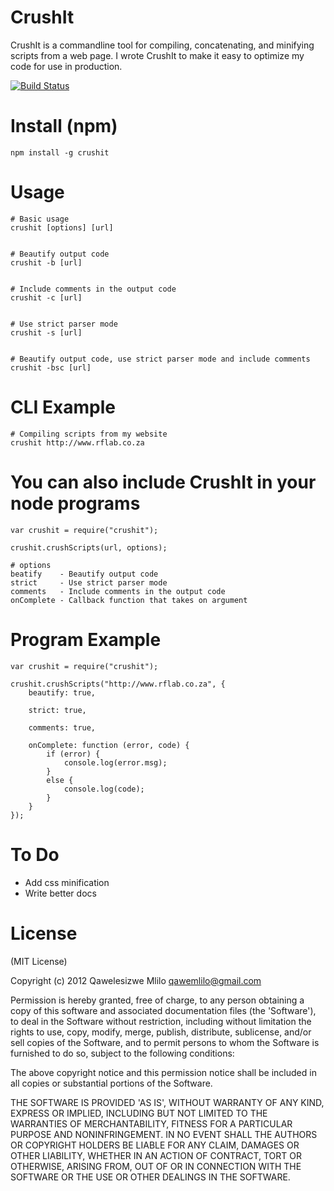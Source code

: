 # CrushIt

CrushIt is a commandline tool for compiling, concatenating, and minifying scripts from a web page. I wrote CrushIt to make it easy to optimize my code for use in production. 

[![Build Status](https://travis-ci.org/qawemlilo/crushit.png)](https://travis-ci.org/qawemlilo/crushit)


# Install (npm)
```
npm install -g crushit
```

# Usage
```
# Basic usage
crushit [options] [url]


# Beautify output code 
crushit -b [url]


# Include comments in the output code
crushit -c [url]


# Use strict parser mode 
crushit -s [url]


# Beautify output code, use strict parser mode and include comments
crushit -bsc [url]
```

# CLI Example
```
# Compiling scripts from my website
crushit http://www.rflab.co.za
```

# You can also include CrushIt in your node programs
```
var crushit = require("crushit");

crushit.crushScripts(url, options);

# options
beatify    - Beautify output code
strict     - Use strict parser mode
comments   - Include comments in the output code
onComplete - Callback function that takes on argument
```


# Program Example
```
var crushit = require("crushit");

crushit.crushScripts("http://www.rflab.co.za", {
    beautify: true,
    
    strict: true,
    
    comments: true,
    
    onComplete: function (error, code) {
        if (error) {
            console.log(error.msg);   
        }
        else {
            console.log(code);
        }
    }
});
```


# To Do

- Add css minification
- Write better docs

# License

(MIT License)

Copyright (c) 2012 Qawelesizwe Mlilo <qawemlilo@gmail.com>

Permission is hereby granted, free of charge, to any person obtaining a copy of this software and associated documentation files (the 'Software'), to deal in the Software without restriction, including without limitation the rights to use, copy, modify, merge, publish, distribute, sublicense, and/or sell copies of the Software, and to permit persons to whom the Software is furnished to do so, subject to the following conditions:

The above copyright notice and this permission notice shall be included in all copies or substantial portions of the Software.

THE SOFTWARE IS PROVIDED 'AS IS', WITHOUT WARRANTY OF ANY KIND, EXPRESS OR IMPLIED, INCLUDING BUT NOT LIMITED TO THE WARRANTIES OF MERCHANTABILITY, FITNESS FOR A PARTICULAR PURPOSE AND NONINFRINGEMENT. IN NO EVENT SHALL THE AUTHORS OR COPYRIGHT HOLDERS BE LIABLE FOR ANY CLAIM, DAMAGES OR OTHER LIABILITY, WHETHER IN AN ACTION OF CONTRACT, TORT OR OTHERWISE, ARISING FROM, OUT OF OR IN CONNECTION WITH THE SOFTWARE OR THE USE OR OTHER DEALINGS IN THE SOFTWARE.